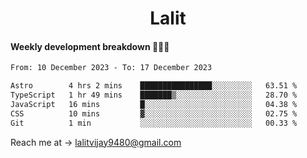 <h1 align="center">Lalit</h1>

#### Weekly development breakdown 👨🏻‍💻
<!--START_SECTION:waka-->

```txt
From: 10 December 2023 - To: 17 December 2023

Astro        4 hrs 2 mins    ████████████████░░░░░░░░░   63.51 %
TypeScript   1 hr 49 mins    ███████▒░░░░░░░░░░░░░░░░░   28.70 %
JavaScript   16 mins         █░░░░░░░░░░░░░░░░░░░░░░░░   04.38 %
CSS          10 mins         ▓░░░░░░░░░░░░░░░░░░░░░░░░   02.75 %
Git          1 min           ░░░░░░░░░░░░░░░░░░░░░░░░░   00.33 %
```

<!--END_SECTION:waka-->

Reach me at → lalitvijay9480@gmail.com
